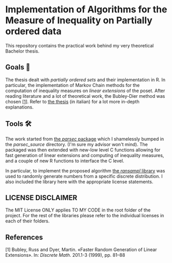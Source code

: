 # Implementation of Algorithms for the Measure of Inequality on Partially ordered data

This repository contains the practical work behind my very theoretical Bachelor thesis.

## Goals 🎯

The thesis dealt with *partially ordered sets* and their implementation in R.
In particular, the implementation of Markov Chain methods for the computation of inequality measures on *linear extensions* of the poset.
After reading literature and a lot of theoretical work, the Bubley-Dier method was chosen [[1]](#1).
Refer to [the thesis](https://github.com/rmaganza/parsec-improved/blob/master/thesis/tesi_RiccardoMaganza.pdf) (in italian) for a lot more in-depth explanations.

## Tools 🛠

The work started from [the *parsec* package](https://cran.r-project.org/web/packages/parsec/index.html) which I shamelessly bumped in the *parsec_source* directory. (I'm sure my advisor won't mind).
The packaged was then extended with new-low level C functions allowing for fast generation of linear extensions and computing of inequality measures, and a couple of new R functions to interface the C level.

In particular, to implement the proposed algorithm [the *ransampl* library](https://jugit.fz-juelich.de/mlz/ransampl) was used to randomly generate numbers from a specific discrete distribution. I also included the library here with the appropriate license statements.

## LICENSE DISCLAIMER

The MIT License ONLY applies TO MY CODE in the root folder of the project. For the rest of the libraries please refer to the individual licenses in each of their folders.


## References

<a id="1">[1]</a> 
Bubley, Russ and Dyer, Martin. «Faster Random Generation of Linear Extensions». In: *Discrete Math*. 201.1-3 (1999), pp. 81–88

